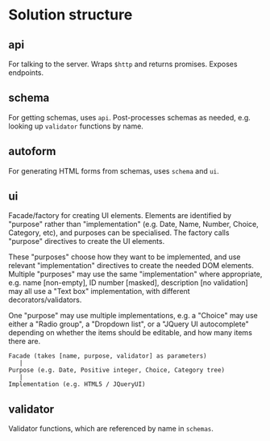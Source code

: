 # Solution structure

## api

For talking to the server.
Wraps `$http` and returns promises.
Exposes endpoints.


## schema

For getting schemas, uses `api`.  Post-processes schemas as needed, e.g. looking
up `validator` functions by name.


## autoform

For generating HTML forms from schemas, uses `schema` and `ui`.


## ui

Facade/factory for creating UI elements.  Elements are identified by "purpose"
rather than "implementation" (e.g. Date, Name, Number, Choice, Category, etc),
and purposes can be specialised.  The factory calls "purpose" directives
to create the UI elements.

These "purposes" choose how they want to be implemented, and use relevant
"implementation" directives to create the needed DOM elements.
Multiple "purposes" may use the same "implementation" where appropriate, e.g.
name [non-empty], ID number [masked], description [no validation] may all use a
"Text box" implementation, with different decorators/validators.

One "purpose" may use multiple implementations, e.g. a "Choice" may use either a
"Radio group", a "Dropdown list", or a "JQuery UI autocomplete" depending on
whether the items should be editable, and how many items there are.

    Facade (takes [name, purpose, validator] as parameters)
	   |
	Purpose (e.g. Date, Positive integer, Choice, Category tree)
	   |
    Implementation (e.g. HTML5 / JQueryUI)


## validator

Validator functions, which are referenced by name in `schemas`.
